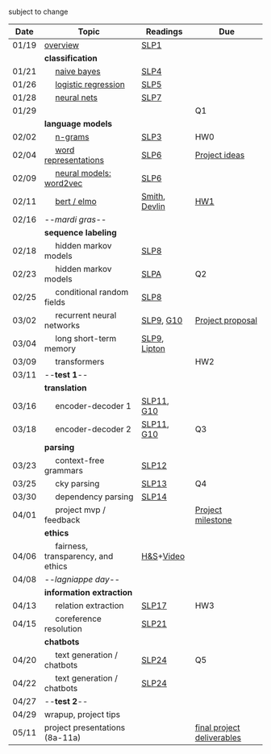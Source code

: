 subject to change

| Date  | Topic                                 | Readings                      | Due           | 
| ----- |---------------------------------------|-------------------------------|---------------|
| 01/19 | [overview](http://cs.tulane.edu/~aculotta/nlp/overview/overview.html)                              | [SLP1](read/slp1.pdf) |               |
| | **classification** |
| 01/21 | &nbsp;&nbsp;&nbsp;&nbsp; [naive bayes](http://cs.tulane.edu/~aculotta/nlp/classify/bayes.html)                           | [SLP4](read/slp4.pdf)
| 01/26 | &nbsp;&nbsp;&nbsp;&nbsp; [logistic regression](http://cs.tulane.edu/~aculotta/nlp/classify/logistic.html)                   | [SLP5](read/slp5.pdf)
| 01/28 | &nbsp;&nbsp;&nbsp;&nbsp; [neural nets](http://cs.tulane.edu/~aculotta/nlp/classify/neural.html)                           | [SLP7](read/slp7.pdf)                              | 
| 01/29 |                   |                       | Q1
| | **language models** |
| 02/02 | &nbsp;&nbsp;&nbsp;&nbsp; [n-grams](http://cs.tulane.edu/~aculotta/nlp/language_models/ngrams.html)                               | [SLP3](read/slp3.pdf)                             | HW0
| 02/04 | &nbsp;&nbsp;&nbsp;&nbsp; [word representations](http://cs.tulane.edu/~aculotta/nlp/language_models/word_rep.html)                   | [SLP6](read/slp6.pdf)                             | [Project ideas](https://tulane.instructure.com/courses/2232081/discussion_topics/13155237)
| 02/09 | &nbsp;&nbsp;&nbsp;&nbsp; [neural models: word2vec](http://cs.tulane.edu/~aculotta/nlp/language_models/word2vec.html)        | [SLP6](read/slp6.pdf)    
| 02/11 | &nbsp;&nbsp;&nbsp;&nbsp; [bert / elmo](http://cs.tulane.edu/~aculotta/nlp/language_models/elmo.html)                            | [Smith](https://arxiv.org/pdf/1902.06006.pdf), [Devlin](https://arxiv.org/pdf/1810.04805.pdf) |  [HW1](https://github.com/tulane-cmps6730/assignments/tree/main/hw1)
| 02/16 | --*mardi gras*--
| | **sequence labeling** |
| 02/18 | &nbsp;&nbsp;&nbsp;&nbsp; hidden markov models                  | [SLP8](read/slp8.pdf)
| 02/23 | &nbsp;&nbsp;&nbsp;&nbsp; hidden markov models                  | [SLPA](read/slpA.pdf)   | Q2
| 02/25 | &nbsp;&nbsp;&nbsp;&nbsp; conditional random fields             | [SLP8](read/slp8.pdf)          
| 03/02 | &nbsp;&nbsp;&nbsp;&nbsp; recurrent neural networks             | [SLP9](read/slp9.pdf), [G10](https://www.deeplearningbook.org/contents/rnn.html)     | [Project proposal](https://tulane.instructure.com/courses/2232081/discussion_topics/13155238)
| 03/04 | &nbsp;&nbsp;&nbsp;&nbsp; long short-term memory                | [SLP9](read/slp9.pdf), [Lipton](https://arxiv.org/abs/1506.00019)
| 03/09 | &nbsp;&nbsp;&nbsp;&nbsp; transformers                          |               | HW2 
| 03/11 | --**test 1**--                           |               |
| | **translation** |
| 03/16 | &nbsp;&nbsp;&nbsp;&nbsp; encoder-decoder 1                     | [SLP11](read/slp11.pdf), [G10](https://www.deeplearningbook.org/contents/rnn.html)
| 03/18 | &nbsp;&nbsp;&nbsp;&nbsp; encoder-decoder 2                     | [SLP11](read/slp11.pdf), [G10](https://www.deeplearningbook.org/contents/rnn.html)    | Q3
| | **parsing** |
| 03/23 | &nbsp;&nbsp;&nbsp;&nbsp; context-free grammars                 | [SLP12](read/slp12.pdf)
| 03/25 | &nbsp;&nbsp;&nbsp;&nbsp; cky parsing                           | [SLP13](read/slp13.pdf)         | Q4
| 03/30 | &nbsp;&nbsp;&nbsp;&nbsp; dependency parsing                    | [SLP14](read/slp14.pdf)
| 04/01 | &nbsp;&nbsp;&nbsp;&nbsp; project mvp / feedback                |               | [Project milestone](https://tulane.instructure.com/courses/2232081/discussion_topics/13155239)
| | **ethics** |
| 04/06 | &nbsp;&nbsp;&nbsp;&nbsp;  fairness, transparency, and ethics   | [H&S](https://www.aclweb.org/anthology/P16-2096.pdf)+[Video](https://www.youtube.com/watch?v=fMym_BKWQzk) |
| 04/08 |  --*lagniappe day*--
| | **information extraction** |
| 04/13 | &nbsp;&nbsp;&nbsp;&nbsp; relation extraction                   | [SLP17](read/slp17.pdf)  | HW3 
| 04/15 | &nbsp;&nbsp;&nbsp;&nbsp; coreference resolution                | [SLP21](read/slp21.pdf)
| | **chatbots** |
| 04/20 | &nbsp;&nbsp;&nbsp;&nbsp; text generation / chatbots            | [SLP24](read/slp24.pdf)  | Q5
| 04/22 | &nbsp;&nbsp;&nbsp;&nbsp; text generation / chatbots            | [SLP24](read/slp24.pdf)
| 04/27 | --**test 2**--                            |                |
| 04/29 | wrapup, project tips                  | 
| 05/11 | project presentations (8a-11a)                                          |               | [final project deliverables](https://github.com/tulane-cmps6730/assignments/tree/main/project)
